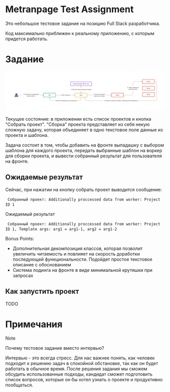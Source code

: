 # Metranpage Test Assignment

Это небольшое тестовое задание на позицию Full Stack разработчика. 

Код максимально приближен к реальному приложению, с которым придется работать. 

# Задание

![Architecture](/assets/fullstack%20test%20assignment.png)

Текущее состояние: в приложении есть список проектов и кнопка "Собрать проект". "Сборка" проекта представляет из себя некую сложную задачу, которая объединяет в одно текстовое поле данные из проекта и шаблона. 

Задача состоит в том, чтобы добавить на фронте выпадашку с выбором шаблона для каждого проекта, передать выбранные шаблон на воркер для сборки проекта, и вывести собранный результат для пользователя на фронте.

## Ожидаемые результат

Сейчас, при нажатии на кнопку собрать проект выводится сообщение: 

```
 Собранный проект: Additionally proccessed data from worker: Project ID 1
```

Ожидаемый результат
```
 Собранный проект: Additionally proccessed data from worker: Project ID 1, Template args: arg1 = arg1-1, arg2 = arg1-2
```

Bonus Points:
* Дополнительная декомпозиция классов, которая позволит увеличить читаемость и повлияет на скорость доработки последующей функциональности. Подойдет простое текстовое описание с обоснованием
* Система лодинга на фронте в виде минимальной крутяшки при запросах


## Как запустить проект

TODO

# Примечания

> [!NOTE]
> Почему тестовое задание вместо интервью? 
> 
> Интервью - это всегда стресс. Для нас важнее понять, как человек подходит к решению задач в спокойной обстановке, так как он будет работать в обычное время. После решения задания мы сможем обсудить использованные подходы, кандидат сможет подготовить список вопросов, которые он бы хотел узнать о проекте и продуктивно пообщаться.

